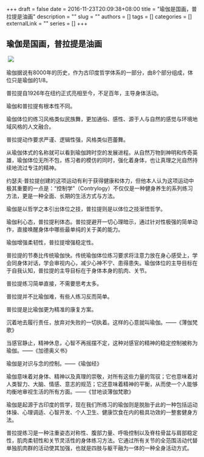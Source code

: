 +++
draft = false
date = 2016-11-23T20:09:38+08:00
title = "瑜伽是国画，普拉提是油画"
description = ""
slug = ""
authors = []
tags = []
categories = []
externalLink = ""
series = []
+++

## **瑜伽是国画，普拉提是油画**



​                 ![](https://oss.coolmoe.com/wp-content/uploads202406062149618.jpg)        



瑜伽据说有8000年的历史，作为古印度哲学体系的一部分，由8个部分组成，体位只是瑜伽的1/8。

普拉提自1926年在纽约正式亮相至今，不足百年，主导身体活动。

瑜伽和普拉提有根本性不同。

瑜伽体位的练习风格类似民族舞，更加通俗、感性、源于人与自然的感觉与环境地域风格的人文融合。

普拉提动作要求严谨、逻辑性强，风格类似芭蕾舞。

从瑜伽体式的名称就可以看到瑜伽跨时空的发展进程。从自然万物到神明和传奇英雄，瑜伽体位无所不包，练习者的模仿的同时，强化着身体，也让真理之光自然持续地流过专注的精神。

约瑟夫·普拉提创建的这项运动有利于获得健康和体力，但他本人认为这项运动中极其重要的一点是：“控制学”（Contrylogy）不仅仅是一种健身养生的系列练习方法，更是一种全面、长期的生活方式与方法。

瑜伽是以哲学之本引出体位之技，普拉提则是以体位之技渐悟哲学。

瑜伽利心态，普拉提利体态。普拉提避开一切心理暗示，通过针对性极强的简单动作，直接唤醒身体中哪些最单纯的关于美的能力。

瑜伽增强柔韧性，普拉提增强稳定性。

普拉提的节奏比传统瑜伽快。传统瑜伽体位练习要求将注意力放在身心感受上，学会同身体对话，学会审视内心，减少心神不宁、患得患失。瑜伽体位的主导目标在于自我认知，普拉提的主导目标在于身体本身的肌肉、关节。

普拉提练习简单直接，不需要思考太多。

普拉提并不比瑜伽难，有些人练习反而简单。

普拉提是比瑜伽更为精准的康复方案。

沉着地去履行责任，放弃对失败的一切执着。这样的心意就叫瑜伽。——《薄伽梵歌》

当感官静止，精神休息，心智不再摇摆不定，这种对感官的精神的稳定控制被称为瑜伽。——《加德奥义书》

瑜伽是对识与念的控制。——《瑜伽经》

瑜伽意味着对身体、精神以及真理的崇敬，对所有这些力量的驾驭；它也意味着对人类智力、大脑、情感、意志的规范；它还意味着精神的平衡，从而使一个人能够均衡地审视生活的所有方面。——《甘地谈薄伽梵歌》

瑜伽是起源于古印度的哲学，现在我们所练习的瑜伽则是脱胎于此的一种包括运动体操、心理调适、心智开发、个人卫生、健康饮食在内的极具功效的一整套健身方法。

普拉提练习是一种注重姿态对称性、腹部力量、呼吸控制以及脊柱骨盆与肩部稳定性，肌肉柔韧性和关节灵活性的身体练习方法。它通过所有关节的全范围活动代替单独肌肉群的活动使其加强，也就是四肢与躯干融为一体的一种全身活动方式。